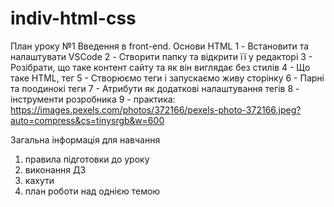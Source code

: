 # indiv-html-css

План уроку №1 Введення в front-end. Основи HTML
1 - Встановити та налаштувати VSCode
2 - Створити папку та відкрити її у редакторі
3 - Розібрати, що таке контент сайту та як він виглядає без стилів
4 - Що таке HTML, тег
5 - Створюємо теги і запускаємо живу сторінку
6 - Парні та поодинокі теги
7 - Атрибути як додаткові налаштування тегів
8 - інструменти розробника
9 - практика: https://images.pexels.com/photos/372166/pexels-photo-372166.jpeg?auto=compress&cs=tinysrgb&w=600

Загальна інформація для навчання
1. правила підготовки до уроку
2. виконання ДЗ
3. кахути
4. план роботи над однією темою